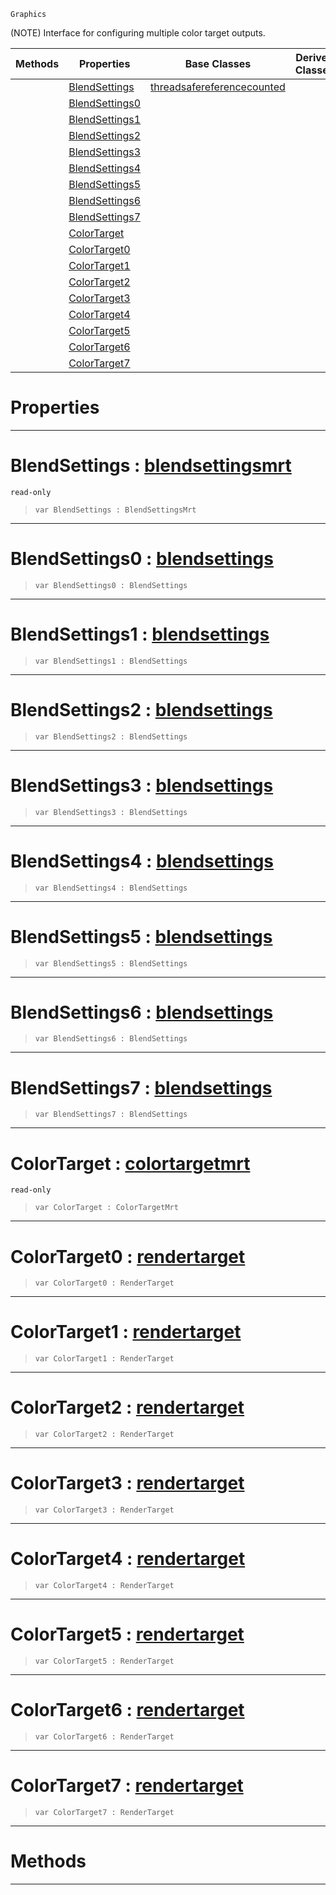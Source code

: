  `Graphics`

(NOTE) Interface for configuring multiple color target outputs.

|Methods|Properties|Base Classes|Derived Classes|
|---|---|---|---|
| |[ BlendSettings](multirendertarget.md#blendsettings-zilch-engin)|[threadsafereferencecounted](threadsafereferencecounted.md)| |
| |[ BlendSettings0](multirendertarget.md#blendsettings0-zilch-engi)| | |
| |[ BlendSettings1](multirendertarget.md#blendsettings1-zilch-engi)| | |
| |[ BlendSettings2](multirendertarget.md#blendsettings2-zilch-engi)| | |
| |[ BlendSettings3](multirendertarget.md#blendsettings3-zilch-engi)| | |
| |[ BlendSettings4](multirendertarget.md#blendsettings4-zilch-engi)| | |
| |[ BlendSettings5](multirendertarget.md#blendsettings5-zilch-engi)| | |
| |[ BlendSettings6](multirendertarget.md#blendsettings6-zilch-engi)| | |
| |[ BlendSettings7](multirendertarget.md#blendsettings7-zilch-engi)| | |
| |[ ColorTarget](multirendertarget.md#colortarget-zilch-engine)| | |
| |[ ColorTarget0](multirendertarget.md#colortarget0-zilch-engine)| | |
| |[ ColorTarget1](multirendertarget.md#colortarget1-zilch-engine)| | |
| |[ ColorTarget2](multirendertarget.md#colortarget2-zilch-engine)| | |
| |[ ColorTarget3](multirendertarget.md#colortarget3-zilch-engine)| | |
| |[ ColorTarget4](multirendertarget.md#colortarget4-zilch-engine)| | |
| |[ ColorTarget5](multirendertarget.md#colortarget5-zilch-engine)| | |
| |[ ColorTarget6](multirendertarget.md#colortarget6-zilch-engine)| | |
| |[ ColorTarget7](multirendertarget.md#colortarget7-zilch-engine)| | |


 #  Properties


---  
 #  BlendSettings : [blendsettingsmrt](blendsettingsmrt.md)

 `read-only`

> 
> ```TS:Nada
> var BlendSettings : BlendSettingsMrt


---  
 #  BlendSettings0 : [blendsettings](blendsettings.md)

> 
> ```TS:Nada
> var BlendSettings0 : BlendSettings


---  
 #  BlendSettings1 : [blendsettings](blendsettings.md)

> 
> ```TS:Nada
> var BlendSettings1 : BlendSettings


---  
 #  BlendSettings2 : [blendsettings](blendsettings.md)

> 
> ```TS:Nada
> var BlendSettings2 : BlendSettings


---  
 #  BlendSettings3 : [blendsettings](blendsettings.md)

> 
> ```TS:Nada
> var BlendSettings3 : BlendSettings


---  
 #  BlendSettings4 : [blendsettings](blendsettings.md)

> 
> ```TS:Nada
> var BlendSettings4 : BlendSettings


---  
 #  BlendSettings5 : [blendsettings](blendsettings.md)

> 
> ```TS:Nada
> var BlendSettings5 : BlendSettings


---  
 #  BlendSettings6 : [blendsettings](blendsettings.md)

> 
> ```TS:Nada
> var BlendSettings6 : BlendSettings


---  
 #  BlendSettings7 : [blendsettings](blendsettings.md)

> 
> ```TS:Nada
> var BlendSettings7 : BlendSettings


---  
 #  ColorTarget : [colortargetmrt](colortargetmrt.md)

 `read-only`

> 
> ```TS:Nada
> var ColorTarget : ColorTargetMrt


---  
 #  ColorTarget0 : [rendertarget](rendertarget.md)

> 
> ```TS:Nada
> var ColorTarget0 : RenderTarget


---  
 #  ColorTarget1 : [rendertarget](rendertarget.md)

> 
> ```TS:Nada
> var ColorTarget1 : RenderTarget


---  
 #  ColorTarget2 : [rendertarget](rendertarget.md)

> 
> ```TS:Nada
> var ColorTarget2 : RenderTarget


---  
 #  ColorTarget3 : [rendertarget](rendertarget.md)

> 
> ```TS:Nada
> var ColorTarget3 : RenderTarget


---  
 #  ColorTarget4 : [rendertarget](rendertarget.md)

> 
> ```TS:Nada
> var ColorTarget4 : RenderTarget


---  
 #  ColorTarget5 : [rendertarget](rendertarget.md)

> 
> ```TS:Nada
> var ColorTarget5 : RenderTarget


---  
 #  ColorTarget6 : [rendertarget](rendertarget.md)

> 
> ```TS:Nada
> var ColorTarget6 : RenderTarget


---  
 #  ColorTarget7 : [rendertarget](rendertarget.md)

> 
> ```TS:Nada
> var ColorTarget7 : RenderTarget


---  
 #  Methods


---  
 

 